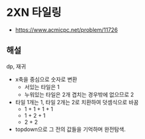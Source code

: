# 2XN 타일링

- https://www.acmicpc.net/problem/11726

## 해설

dp, 재귀
- x축을 중심으로 숫자로 변환
  - 서있는 타일은 1
  - 누워있는 타일은 2개 겹치는 경우밖에 없으므로 2
- 타일 1개는 1, 타일 2개는 2로 치환하여 덧셈식으로 바꿈
  - 1 + 1 + 1 + 1
  - 1 + 2 + 1
  - 2 + 2
- topdown으로 그 전의 값들을 기억하며 완전탐색.